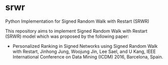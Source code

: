 # srwr
Python Implementation for Signed Random Walk with Restart (SRWR)

This repository aims to implement Signed Random Walk with Restart (SRWR) model
which was proposed by the following paper:

* Personalized Ranking in Signed Networks using Signed Random Walk with
  Restart, Jinhong Jung, Woojung Jin, Lee Sael, and U Kang, 
  IEEE International Conference on Data Mining (ICDM) 2016, Barcelona, Spain. 

